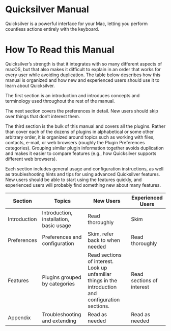 # Quicksilver Manual

Quicksilver is a powerful interface for your Mac, letting you perform countless actions entirely with the keyboard.

# How To Read this Manual

Quicksilver’s strength is that it integrates with so many different aspects of macOS, but that also makes it difficult to explain in an order that works for every user while avoiding duplication. The table below describes how this manual is organized and how new and experienced users should use it to learn about Quicksilver.

The first section is an introduction and introduces concepts and terminology used throughout the rest of the manual. 

The next section covers the preferences in detail. New users should skip over things that don’t interest them. 

The third section is the bulk of this manual and covers all the plugins. Rather than cover each of the dozens of plugins in alphabetical or some other arbitrary order, it is organized around topics such as working with files, contacts, e-mail, or web browsers (roughly the Plugin Preferences categories). Grouping similar plugin information together avoids duplication and makes it easier to compare features (e.g., how Quicksilver supports different web browsers). 

Each section includes general usage and configuration instructions, as well as troubleshooting hints and tips for using advanced Quicksilver features. New users should be able to start using the features quickly, and experienced users will probably find something new about many features. 

| Section | Topics | New Users | Experienced Users |
| ---- | ------ | --------- | ----------------- |
| Introduction | Introduction, installation, basic usage | Read thoroughly | Skim |
| Preferences | Preferences and configuration | Skim, refer back to when needed | Read thoroughly |
| Features | Plugins grouped by categories | Read sections of interest. Look up unfamiliar things in the introduction and configuration sections. | Read sections of interest |
| Appendix | Troubleshooting and extending | Read as needed | Read as needed |
